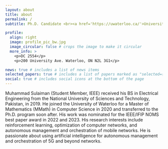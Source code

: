```yaml
---
layout: about
title: about
permalink: /
subtitle: Ph.D. Candidate <br><a href='https://uwaterloo.ca/'>University of Waterloo</a>.

profile:
  align: right
  image: profile_pic_bw.jpg
  image_circular: false # crops the image to make it circular
  more_info: >
    <p>DC 2554</p>
    <p>200 University Ave. Waterloo, ON N2L 3G1</p>

news: true # includes a list of news items
selected_papers: true # includes a list of papers marked as "selected={true}"
social: true # includes social icons at the bottom of the page
---
```


Muhammad Sulaiman (Student Member, IEEE) received his BS in Electrical Engineering from the National University of Sciences and Technology, Pakistan, in 2019. He joined the University of Waterloo for a Master of Mathematics (MMath) in Computer Science in 2020 and transferred to the Ph.D. program soon after. His work was nominated for the IEEE/IFIP NOMS best paper award in 2022 and 2023. His research interests include reinforcement learning, optimization of computer networks, and autonomous management and orchestration of mobile networks. He is passionate about using artificial intelligence for autonomous management and orchestration of 5G and beyond networks.